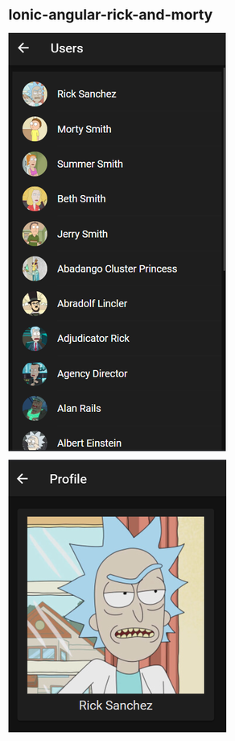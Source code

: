# Ionic-angular-rick-and-morty

![Imagen de muestra del proyecto ](https://github.com/srpollin1/ionic-angular-rick-and-morty/blob/main/userList.png)

![Imagen de muestra del proyecto 2](https://github.com/srpollin1/ionic-angular-rick-and-morty/blob/main/rickprofile.png)
